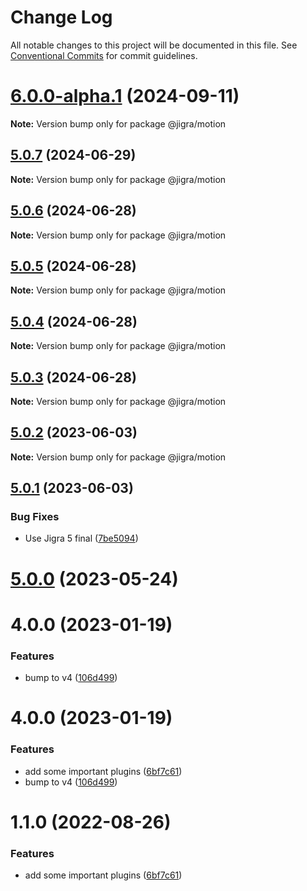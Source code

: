 # Change Log

All notable changes to this project will be documented in this file.
See [Conventional Commits](https://conventionalcommits.org) for commit guidelines.

# [6.0.0-alpha.1](https://github.com/familyjs/jigra-plugins/compare/@jigra/motion@5.0.7...@jigra/motion@6.0.0-alpha.1) (2024-09-11)

**Note:** Version bump only for package @jigra/motion

## [5.0.7](https://github.com/familyjs/jigra-plugins/compare/@jigra/motion@5.0.6...@jigra/motion@5.0.7) (2024-06-29)

**Note:** Version bump only for package @jigra/motion

## [5.0.6](https://github.com/familyjs/jigra-plugins/compare/@jigra/motion@5.0.5...@jigra/motion@5.0.6) (2024-06-28)

**Note:** Version bump only for package @jigra/motion

## [5.0.5](https://github.com/familyjs/jigra-plugins/compare/@jigra/motion@5.0.4...@jigra/motion@5.0.5) (2024-06-28)

**Note:** Version bump only for package @jigra/motion

## [5.0.4](https://github.com/familyjs/jigra-plugins/compare/@jigra/motion@5.0.3...@jigra/motion@5.0.4) (2024-06-28)

**Note:** Version bump only for package @jigra/motion

## [5.0.3](https://github.com/familyjs/jigra-plugins/compare/@jigra/motion@5.0.2...@jigra/motion@5.0.3) (2024-06-28)

**Note:** Version bump only for package @jigra/motion

## [5.0.2](https://github.com/familyjs/jigra-plugins/compare/@jigra/motion@5.0.1...@jigra/motion@5.0.2) (2023-06-03)

**Note:** Version bump only for package @jigra/motion

## [5.0.1](https://github.com/familyjs/jigra-plugins/compare/@jigra/motion@5.0.0...@jigra/motion@5.0.1) (2023-06-03)

### Bug Fixes

- Use Jigra 5 final ([7be5094](https://github.com/familyjs/jigra-plugins/commit/7be509425c5cc9f21b1f9e78794b2c6b76ca7702))

# [5.0.0](https://github.com/familyjs/jigra-plugins/compare/@jigra/motion@1.1.0...@jigra/motion@5.0.0) (2023-05-24)

# 4.0.0 (2023-01-19)

### Features

- bump to v4 ([106d499](https://github.com/familyjs/jigra-plugins/commit/106d49991e82a0505a82571530b73fcda020e7e4))

# 4.0.0 (2023-01-19)

### Features

- add some important plugins ([6bf7c61](https://github.com/navify/jigra-plugins/commit/6bf7c61ba5ad99cf0474cb2cc9599d0f8fedeb45))
- bump to v4 ([106d499](https://github.com/navify/jigra-plugins/commit/106d49991e82a0505a82571530b73fcda020e7e4))

# 1.1.0 (2022-08-26)

### Features

- add some important plugins ([6bf7c61](https://github.com/navify/jigra-plugins/commit/6bf7c61ba5ad99cf0474cb2cc9599d0f8fedeb45))
